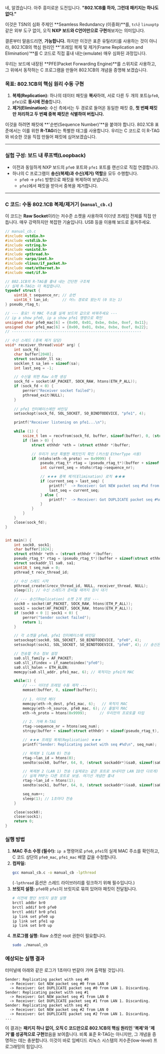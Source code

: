 네, 알겠습니다. 아주 흥미로운 도전입니다.
**"802.1CB를 하자, 그런데 패키지는 하나도 없다."**

이것은 TSN의 심화 주제인 **Seamless Redundancy (이중화)**를, `tc`나 `linuxptp` 같은 외부 도구 없이, 오직 **NXP 보드와 C언어만으로 구현**해보자는 의미입니다.

결론부터 말씀드리면, **가능합니다.** 하지만 이것은 표준 유틸리티를 사용하는 것이 아니라, 802.1CB의 핵심 원리인 **'프레임 복제 및 제거(Frame Replication and Elimination)'**를 C 코드로 직접 흉내 내는(emulate) 매우 심화된 과정입니다.

우리는 보드에 내장된 **PFE(Packet Forwarding Engine)**를 스위치로 사용하고, 그 위에서 동작하는 C 프로그램을 만들어 802.1CB의 개념을 증명해 보겠습니다.

### 목표: 802.1CB의 핵심 원리 수동 구현

1.  **복제(Replication):** 하나의 데이터 패킷을 **복사**하여, 서로 다른 두 개의 포트(`pfe0`, `pfe1`)로 **동시에 전송**합니다.
2.  **제거(Elimination):** 수신 측에서는 두 경로로 들어온 동일한 패킷 중, **첫 번째 패킷만 처리하고 두 번째 중복 패킷은 식별하여 버립니다.**

이것을 하려면 패킷에 **'순번(Sequence Number)'**을 붙여야 합니다. 802.1CB 표준에서는 이를 위한 **R-TAG**라는 특별한 태그를 사용합니다. 우리는 C 코드로 이 R-TAG와 비슷한 것을 직접 만들어 패킷에 심어보겠습니다.

---

### 실험 구성: 보드 내 루프백(Loopback)

*   이전과 동일하게 NXP 보드의 `pfe0` 포트와 `pfe1` 포트를 랜선으로 직접 연결합니다.
*   하나의 C 프로그램이 **송신(복제)과 수신(제거) 역할**을 모두 수행합니다.
    *   `pfe0` -> `pfe1` 방향으로 패킷을 복제하여 보냅니다.
    *   `pfe1`에서 패킷을 받아서 중복을 제거합니다.

---

### C 코드: 수동 802.1CB 복제/제거기 (`manual_cb.c`)

이 코드는 **Raw Socket**이라는 저수준 소켓을 사용하여 이더넷 프레임 전체를 직접 만듭니다. 매우 강력하지만 복잡한 기술입니다. USB 등을 이용해 보드로 옮겨주세요.

```c
// manual_cb.c
#include <stdio.h>
#include <stdlib.h>
#include <string.h>
#include <unistd.h>
#include <pthread.h>
#include <arpa/inet.h>
#include <linux/if_packet.h>
#include <net/ethernet.h>
#include <net/if.h>

// 802.1CB의 R-TAG를 흉내 내는 간단한 구조체
// 실제 R-TAG는 더 복잡합니다.
typedef struct {
    uint16_t sequence_nr; // 순번
    uint16_t lan_id;      // 어느 경로로 왔는지 (0 또는 1)
} pseudo_rtag_t;

// --- 중요! 이 MAC 주소를 실제 보드의 값으로 바꿔주세요 ---
// ip a show pfe0, ip a show pfe1 명령으로 확인
unsigned char pfe0_mac[6] = {0x00, 0x01, 0xbe, 0xbe, 0xef, 0x11};
unsigned char pfe1_mac[6] = {0x00, 0x01, 0xbe, 0xbe, 0xef, 0x22};
// -----------------------------------------------------------

// 수신 스레드 (중복 제거 담당)
void* receiver_thread(void* arg) {
    int sock_fd;
    char buffer[2048];
    struct sockaddr_ll sa;
    socklen_t sa_len = sizeof(sa);
    int last_seq = -1;

    // 수신을 위한 Raw 소켓 생성
    sock_fd = socket(AF_PACKET, SOCK_RAW, htons(ETH_P_ALL));
    if (sock_fd < 0) {
        perror("Receiver socket failed");
        pthread_exit(NULL);
    }
    
    // pfe1 인터페이스에만 바인딩
    setsockopt(sock_fd, SOL_SOCKET, SO_BINDTODEVICE, "pfe1", 4);

    printf("Receiver listening on pfe1...\n");

    while (1) {
        ssize_t len = recvfrom(sock_fd, buffer, sizeof(buffer), 0, (struct sockaddr*)&sa, &sa_len);
        if (len > 0) {
            struct ethhdr *eth = (struct ethhdr *)buffer;

            // 우리가 보낸 특별한 패킷인지 확인 (커스텀 EtherType 사용)
            if (ntohs(eth->h_proto) == 0x9999) {
                pseudo_rtag_t* rtag = (pseudo_rtag_t*)(buffer + sizeof(struct ethhdr));
                int current_seq = ntohs(rtag->sequence_nr);

                // ★★★ 중복 제거(Elimination) 로직 ★★★
                if (current_seq > last_seq) {
                    printf("  -> Receiver: Got NEW packet seq #%d from LAN %d\n", current_seq, ntohs(rtag->lan_id));
                    last_seq = current_seq;
                } else {
                    printf("  -> Receiver: Got DUPLICATE packet seq #%d from LAN %d. Discarding.\n", current_seq, ntohs(rtag->lan_id));
                }
            }
        }
    }
    close(sock_fd);
}


int main() {
    int sock0, sock1;
    char buffer[1024];
    struct ethhdr *eth = (struct ethhdr *)buffer;
    pseudo_rtag_t* rtag = (pseudo_rtag_t*)(buffer + sizeof(struct ethhdr));
    struct sockaddr_ll sa0, sa1;
    uint16_t seq_num = 0;
    pthread_t recv_thread_id;

    // 수신 스레드 시작
    pthread_create(&recv_thread_id, NULL, receiver_thread, NULL);
    sleep(1); // 수신 스레드가 준비될 때까지 잠시 대기

    // --- 송신(Replication) 소켓 2개 생성 ---
    sock0 = socket(AF_PACKET, SOCK_RAW, htons(ETH_P_ALL));
    sock1 = socket(AF_PACKET, SOCK_RAW, htons(ETH_P_ALL));
    if (sock0 < 0 || sock1 < 0) {
        perror("Sender socket failed");
        return 1;
    }

    // 각 소켓을 pfe0, pfe1 인터페이스에 바인딩
    setsockopt(sock0, SOL_SOCKET, SO_BINDTODEVICE, "pfe0", 4);
    setsockopt(sock1, SOL_SOCKET, SO_BINDTODEVICE, "pfe0", 4); // 송신은 둘다 pfe0에서

    // 전송할 주소 정보 설정
    sa0.sll_family = AF_PACKET;
    sa0.sll_ifindex = if_nametoindex("pfe0");
    sa0.sll_halen = ETH_ALEN;
    memcpy(sa0.sll_addr, pfe1_mac, 6); // 목적지는 pfe1의 MAC

    while(1) {
        // --- 이더넷 프레임 수동 제작 ---
        memset(buffer, 0, sizeof(buffer));
        
        // 1. 이더넷 헤더
        memcpy(eth->h_dest, pfe1_mac, 6);   // 목적지 MAC
        memcpy(eth->h_source, pfe0_mac, 6); // 출발지 MAC
        eth->h_proto = htons(0x9999);      // 우리만의 프로토콜 타입

        // 2. 가짜 R-TAG
        rtag->sequence_nr = htons(seq_num);
        strcpy(buffer + sizeof(struct ethhdr) + sizeof(pseudo_rtag_t), "802.1CB Test Payload");

        // ★★★ 프레임 복제(Replication) ★★★
        printf("Sender: Replicating packet with seq #%d\n", seq_num);

        // 복제본 1 (LAN 0) 전송
        rtag->lan_id = htons(0);
        sendto(sock0, buffer, 64, 0, (struct sockaddr*)&sa0, sizeof(sa0));

        // 복제본 2 (LAN 1) 전송 (실제로는 같은 포트로 보내지만 LAN ID만 다르게)
        // 실제 PRP는 다른 포트로 보냄. 여기선 개념만 흉내
        rtag->lan_id = htons(1);
        sendto(sock1, buffer, 64, 0, (struct sockaddr*)&sa0, sizeof(sa0));

        seq_num++;
        sleep(1); // 1초마다 전송
    }

    close(sock0);
    close(sock1);
    return 0;
}
```

### 실행 방법

1.  **MAC 주소 수정 (필수!):** `ip a` 명령어로 `pfe0`, `pfe1`의 실제 MAC 주소를 확인하고, C 코드 상단의 `pfe0_mac`, `pfe1_mac` 배열 값을 수정합니다.
2.  **컴파일:**
    ```bash
    gcc manual_cb.c -o manual_cb -lpthread
    ```
    (`-lpthread` 옵션은 스레드 라이브러리를 링크하기 위해 필수입니다.)
3.  **브릿지 설정:** `pfe0`와 `pfe1`이 브릿지로 묶여 있어야 패킷이 전달됩니다.
    ```bash
    # 이전에 했던 브릿지 설정 실행
    brctl addbr br0
    brctl addif br0 pfe0
    brctl addif br0 pfe1
    ip link set pfe0 up
    ip link set pfe1 up
    ip link set br0 up
    ```
4.  **프로그램 실행:** Raw 소켓은 root 권한이 필요합니다.
    ```bash
    sudo ./manual_cb
    ```

### 예상되는 실행 결과

터미널에 아래와 같은 로그가 1초마다 번갈아 가며 출력될 것입니다.

```
Sender: Replicating packet with seq #0
  -> Receiver: Got NEW packet seq #0 from LAN 0
  -> Receiver: Got DUPLICATE packet seq #0 from LAN 1. Discarding.
Sender: Replicating packet with seq #1
  -> Receiver: Got NEW packet seq #1 from LAN 0
  -> Receiver: Got DUPLICATE packet seq #1 from LAN 1. Discarding.
Sender: Replicating packet with seq #2
  -> Receiver: Got NEW packet seq #2 from LAN 0
  -> Receiver: Got DUPLICATE packet seq #2 from LAN 1. Discarding.
...
```

이 결과는 **패키지 하나 없이, 오직 C 코드만으로 802.1CB의 핵심 원리인 '복제'와 '제거'를 성공적으로 구현**했음을 보여줍니다. 비록 표준 R-TAG는 아니지만, 그 개념을 증명하는 데는 충분합니다. 이것이 바로 임베디드 리눅스 시스템의 저수준(low-level) 프로그래밍의 힘입니다.
